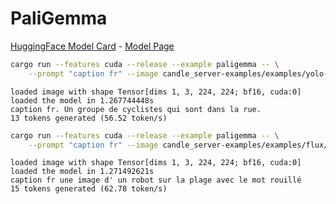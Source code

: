 # PaliGemma

[HuggingFace Model Card](https://huggingface.co/google/paligemma-3b-pt-224) -
[Model Page](https://ai.google.dev/gemma/docs/paligemma)

```bash
cargo run --features cuda --release --example paligemma -- \
    --prompt "caption fr" --image candle_server-examples/examples/yolo-v8/assets/bike.jpg
```

```
loaded image with shape Tensor[dims 1, 3, 224, 224; bf16, cuda:0]
loaded the model in 1.267744448s
caption fr. Un groupe de cyclistes qui sont dans la rue.
13 tokens generated (56.52 token/s)
```

```bash
cargo run --features cuda --release --example paligemma -- \
    --prompt "caption fr" --image candle_server-examples/examples/flux/assets/flux-robot.jpg
```

```
loaded image with shape Tensor[dims 1, 3, 224, 224; bf16, cuda:0]
loaded the model in 1.271492621s
caption fr une image d' un robot sur la plage avec le mot rouillé
15 tokens generated (62.78 token/s)
```
